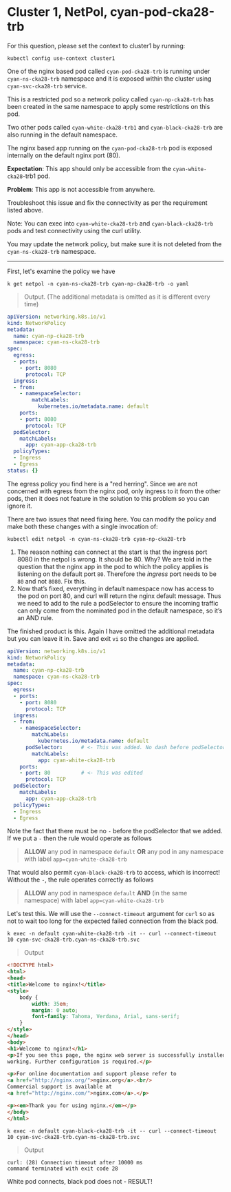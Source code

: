 # Cluster 1, NetPol, cyan-pod-cka28-trb

For this question, please set the context to cluster1 by running:

```
kubectl config use-context cluster1
```

One of the nginx based pod called `cyan-pod-cka28-trb` is running under `cyan-ns-cka28-trb` namespace and it is exposed within the cluster using `cyan-svc-cka28-trb` service.

This is a restricted pod so a network policy called `cyan-np-cka28-trb` has been created in the same namespace to apply some restrictions on this pod.

Two other pods called `cyan-white-cka28-trb1` and `cyan-black-cka28-trb` are also running in the default namespace.

The nginx based app running on the `cyan-pod-cka28-trb` pod is exposed internally on the default nginx port (80).

**Expectation**: This app should only be accessible from the `cyan-white-cka28`-trb1 pod.

**Problem**: This app is not accessible from anywhere.

Troubleshoot this issue and fix the connectivity as per the requirement listed above.

Note: You can exec into `cyan-white-cka28-trb` and `cyan-black-cka28-trb` pods and test connectivity using the curl utility.

You may update the network policy, but make sure it is not deleted from the `cyan-ns-cka28-trb` namespace.

---

First, let's examine the policy we have

```
k get netpol -n cyan-ns-cka28-trb cyan-np-cka28-trb -o yaml
```

> Output. (The additional metadata is omitted as it is different every time)

```yaml
apiVersion: networking.k8s.io/v1
kind: NetworkPolicy
metadata:
  name: cyan-np-cka28-trb
  namespace: cyan-ns-cka28-trb
spec:
  egress:
  - ports:
    - port: 8080
      protocol: TCP
  ingress:
  - from:
    - namespaceSelector:
        matchLabels:
          kubernetes.io/metadata.name: default
    ports:
    - port: 8080
      protocol: TCP
  podSelector:
    matchLabels:
      app: cyan-app-cka28-trb
  policyTypes:
  - Ingress
  - Egress
status: {}
```

The egress policy you find here is a "red herring". Since we are not concerned with egress from the nginx pod, only ingress to it from the other pods, then it does not feature in the solution to this problem so you can ignore it.

There are two issues that need fixing here. You can modify the policy and make both these changes with a single invocation of:

```
kubectl edit netpol -n cyan-ns-cka28-trb cyan-np-cka28-trb
```

1. The reason nothing can connect at the start is that the ingress port 8080 in the netpol is wrong. It should be 80. Why? We are told in the question that the nginx app in the pod to which the policy applies is listening on the default port `80`. Therefore the *ingress* port needs to be `80` and not `8080`. Fix this.
1. Now that’s fixed, everything in default namespace now has access to the pod on port 80, and curl will return the nginx default message. Thus we need to add to the rule a podSelector to ensure the incoming traffic can only come from the nominated pod in the default namespace, so it’s an AND rule.

The finished product is this. Again I have omitted the additional metadata but you can leave it in. Save and exit `vi` so the changes are applied.

```yaml
apiVersion: networking.k8s.io/v1
kind: NetworkPolicy
metadata:
  name: cyan-np-cka28-trb
  namespace: cyan-ns-cka28-trb
spec:
  egress:
  - ports:
    - port: 8080
      protocol: TCP
  ingress:
  - from:
    - namespaceSelector:
        matchLabels:
          kubernetes.io/metadata.name: default
      podSelector:      # <- This was added. No dash before podSelector!
        matchLabels:
          app: cyan-white-cka28-trb
    ports:
    - port: 80          # <- This was edited
      protocol: TCP
  podSelector:
    matchLabels:
      app: cyan-app-cka28-trb
  policyTypes:
  - Ingress
  - Egress
```

Note the fact that there must be no `-` before the podSelector that we added. If we put a `-` then the rule would operate as follows

> **ALLOW** any pod in namespace `default` **OR** any pod in any namespace with label `app=cyan-white-cka28-trb`

That would also permit `cyan-black-cka28-trb` to access, which is incorrect! Without the `-`, the rule operates correctly as follows

> **ALLOW** any pod in namespace `default` **AND** (in the same namespace) with label `app=cyan-white-cka28-trb`

Let's test this. We will use the `--connect-timeout` argument for `curl` so as not to wait too long for the expected failed connection from the black pod.

```
k exec -n default cyan-white-cka28-trb -it -- curl --connect-timeout 10 cyan-svc-cka28-trb.cyan-ns-cka28-trb.svc
```

> Output

```html
<!DOCTYPE html>
<html>
<head>
<title>Welcome to nginx!</title>
<style>
    body {
        width: 35em;
        margin: 0 auto;
        font-family: Tahoma, Verdana, Arial, sans-serif;
    }
</style>
</head>
<body>
<h1>Welcome to nginx!</h1>
<p>If you see this page, the nginx web server is successfully installed and
working. Further configuration is required.</p>

<p>For online documentation and support please refer to
<a href="http://nginx.org/">nginx.org</a>.<br/>
Commercial support is available at
<a href="http://nginx.com/">nginx.com</a>.</p>

<p><em>Thank you for using nginx.</em></p>
</body>
</html>
```

```
k exec -n default cyan-black-cka28-trb -it -- curl --connect-timeout 10 cyan-svc-cka28-trb.cyan-ns-cka28-trb.svc
```

> Output

```
curl: (28) Connection timeout after 10000 ms
command terminated with exit code 28
```

White pod connects, black pod does not - RESULT!
